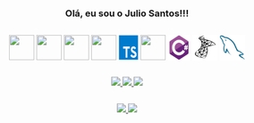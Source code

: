 ### <div align="center">Olá, eu sou o Julio Santos!!! </div>

##

<div align="center" style="display: inline_block">
    <img align="center"  height="45" width="45" src="https://img.icons8.com/color/48/000000/git.png"/>
    <img align="center"  height="45" width="45" src="https://img.icons8.com/color/48/000000/html-5--v1.png"/>
    <img align="center"  height="45" width="45" src="https://img.icons8.com/color/48/000000/css3.png"/>   
    <img align="center"  height="45" width="45" src="https://img.icons8.com/color/48/000000/javascript--v1.png"/>    
    <img align="center"  height="45" width="35" src="https://raw.githubusercontent.com/devicons/devicon/master/icons/typescript/typescript-plain.svg">
    <img align="center"  height="45" width="45" src="https://img.icons8.com/color/48/000000/bootstrap.png"/>   
    <img align="center"  height="45" width="40" src="https://raw.githubusercontent.com/devicons/devicon/master/icons/csharp/csharp-original.svg">
    <img align="center"  height="45" width="45"src="https://github.com/devicons/devicon/blob/master/icons/microsoftsqlserver/microsoftsqlserver-plain.svg">
    <img align="center" height="45" width="45" src="https://github.com/devicons/devicon/blob/master/icons/mysql/mysql-plain.svg">
    
          
</div>

##

<div align="center"> 
  <a href="https://www.instagram.com/juliojunior.jcs/" target="_blank">
    <img src="https://img.shields.io/badge/-Instagram-%23E4405F?style=for-the-badge&logo=instagram&logoColor=white" target="_blank">
  </a> 
   <a href="https://www.linkedin.com/in/dev-julio-santos/" target="_blank">
     <img src="https://img.shields.io/badge/-LinkedIn-%230077B5?style=for-the-badge&logo=linkedin&logoColor=white" target="_blank">
  </a> 
    <a href="https://api.whatsapp.com/send?phone=5511953331215">
     <img src="https://img.shields.io/badge/WhatsApp-25D366?style=for-the-badge&logo=whatsapp&logoColor=white" target="_blank">
  </a>
    
   
</div>

##

<div align="center">
  <a href="https://github.com/juliosantos14"> 
  <img height="180em" src="https://github-readme-stats.vercel.app/api?username=juliosantos14&show_icons=true&theme=tokyonight&include_all_commits=true&count_private=true"/>
  <img height="180em" src="https://github-readme-stats.vercel.app/api/top-langs/?username=juliosantos14&layout=compact&langs_count=7&theme=tokyonight"/>
</div>
  
##

